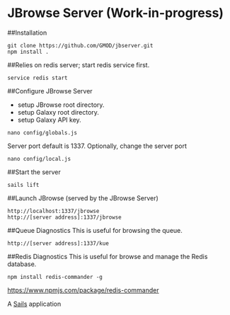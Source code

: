 # JBrowse Server (Work-in-progress)

##Installation
```
git clone https://github.com/GMOD/jbserver.git
npm install .
```

##Relies on redis server; start redis service first.
```
service redis start
```

##Configure JBrowse Server
- setup JBrowse root directory.
- setup Galaxy root directory.
- setup Galaxy API key.
```
nano config/globals.js
```

Server port default is 1337.  Optionally, change the server port
```
nano config/local.js
```

##Start the server
```
sails lift
```

##Launch JBrowse (served by the JBrowse Server)
```
http://localhost:1337/jbrowse
http://[server address]:1337/jbrowse
```

##Queue Diagnostics
This is useful for browsing the queue.
```
http://[server address]:1337/kue
```

##Redis Diagnostics
This is useful for browse and manage the Redis database.
```
npm install redis-commander -g
```
https://www.npmjs.com/package/redis-commander


A [Sails](http://sailsjs.org) application
